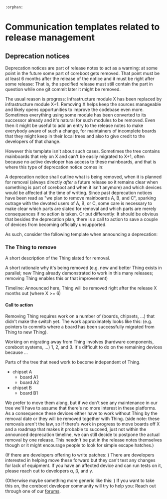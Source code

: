 ```{eval-rst}
:orphan:
```

# Communication templates related to release management

## Deprecation notices

Deprecation notices are part of release notes to act as a warning: at some
point in the future some part of coreboot gets removed. That point must be
at least 6 months after the release of the notice and it must be right after
some release: That is, the specified release must still contain the part in
question while one git commit later it might be removed.

The usual reason is progress: Infrastructure module X has been replaced by
infrastructure module X+1. Removing X helps keep the sources manageable
and likely opens opportunities to improve the codebase even more.
Sometimes everything using some module has been converted to its successor
already and it's natural for such modules to be removed. Even then it might
be useful to add an entry to the release notes to make everybody aware of
such a change, for maintainers of incomplete boards that they might keep in
their local trees and also to give credit to the developers of that change.

However this template isn't about such cases. Sometimes the tree contains
mainboards that rely on X and can't be easily migrated to X+1, often because
no active developer has access to these mainboards, and that is where this
type of deprecation notice comes in:

A deprecation notice shall outline what is being removed, when it is planned
for removal (always directly _after_ a future release so it remains clear when
something is part of coreboot and when it isn't anymore) and which devices
would be affected at the time of writing. Since past deprecation notices have
been read as "we plan to remove mainboards A, B, and C", sparking outrage
with the devoted users of A, B, or C, some care is necessary to make clear
which parts are slated for removal and which parts are merely consequences
if no action is taken. Or put differently: It should be obvious that besides
the deprecation plan, there is a call to action to save a couple of devices
from becoming officially unsupported.

As such, consider the following template when announcing a deprecation:

### The Thing to remove

A short description of the Thing slated for removal.

A short rationale why it's being removed (e.g. new and better Thing exists
in parallel; new Thing already demonstrated to work in this many releases;
removing Thing enables this or that improvement)

Timeline: Announced here, Thing will be removed right after the release X
months out (where X >= 6)

#### Call to action

Removing Thing requires work on a number of (boards, chipsets, …) that didn't
make the switch yet. The work approximately looks like this: (e.g. pointers to
commits where a board has been successfully migrated from Thing to new Thing).

Working on migrating away from Thing involves (hardware components, coreboot
systems, …) 1, 2, and 3. It's difficult to do on the remaining devices because
...

Parts of the tree that need work to become independent of Thing.
 - chipset A
   - board A1
   - board A2
 - chipset B
   - board B1

We prefer to move them along, but if we don't see any maintenance in our tree
we'll have to assume that there's no more interest in these platforms. As a
consequence these devices either have to work without Thing by the removal
date or they will be removed together with Thing. (side note: these removals
aren't the law, so if there's work in progress to move boards off X and a
roadmap that makes it probable to succeed, just not within the announced
deprecation timeline, we can still decide to postpone the actual removal by
one release. This needn't be put in the release notes themselves though or
it might encourage people to look for simple escape hatches.)

(If there are developers offering to write patches: )
There are developers interested in helping move these forward but they can't
test any changes for lack of equipment. If you have an affected device and
can run tests on it, please reach out to developers α, β, and γ.

(Otherwise maybe something more generic like this: )
If you want to take this on, the coreboot developer community will try to
help you: Reach out through one of our [forums](../community/forums.md).
